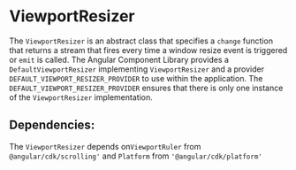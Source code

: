# ViewportResizer

The `ViewportResizer` is an abstract class that specifies a `change` function that returns a stream that fires every time a window resize event is triggered or `emit` is called. 
The Angular Component Library provides a `DefaultViewportResizer` implementing `ViewportResizer` and a provider `DEFAULT_VIEWPORT_RESIZER_PROVIDER` to use within the application. The `DEFAULT_VIEWPORT_RESIZER_PROVIDER` ensures that there is only one instance of the `ViewportResizer` implementation. 

## Dependencies:

The `ViewportResizer` depends on`ViewportRuler` from `@angular/cdk/scrolling'` and `Platform` from `'@angular/cdk/platform'`